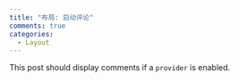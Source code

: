 ```yaml
---
title: "布局: 启动评论"
comments: true
categories:
  - Layout
---
```


This post should display comments if a `provider` is enabled.